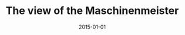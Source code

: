 ---
layout: item
title: "The view of the Maschinenmeister"
type: article
org: "Jantje Engels & Marius Grootveld (eds.) Building upon Building. Amsterdam: Architectura et Amicitia."
date: 2015-01-01
slug: maschinenmeister
hide: true
---